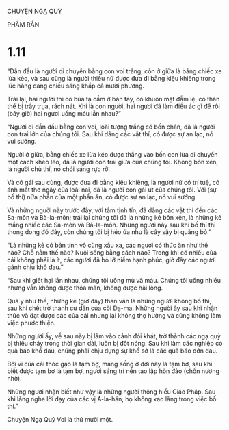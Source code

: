 CHUYỆN NGẠ QUỶ

PHẨM RẮN

# 1.11

“Dẫn đầu là người di chuyển bằng con voi trắng, còn ở giữa là bằng chiếc xe lừa kéo, và sau cùng là người thiếu nữ được đưa đi bằng kiệu khiêng trong lúc nàng đang chiếu sáng khắp cả mười phương.

Trái lại, hai ngươi thì có búa tạ cầm ở bàn tay, có khuôn mặt đẫm lệ, có thân thể bị trầy trụa, rách nát. Khi là con người, hai ngươi đã làm điều ác gì để rồi (bây giờ) hai ngươi uống máu lẫn nhau?”

“Người đi dẫn đầu bằng con voi, loài tượng trắng có bốn chân, đã là người con trai lớn của chúng tôi. Sau khi dâng các vật thí, có được sự an lạc, nó vui sướng.

Người ở giữa, bằng chiếc xe lừa kéo được thắng vào bốn con lừa di chuyển một cách khéo léo, đã là người con trai giữa của chúng tôi. Không bỏn xẻn, là người chủ thí, nó chói sáng rực rỡ.

Và cô gái sau cùng, được đưa đi bằng kiệu khiêng, là người nữ có trí tuệ, có ánh mắt thơ ngây của loài nai, đã là người con gái út của chúng tôi. Với (sự bố thí) nửa phần của một phần ăn, có được sự an lạc, nó vui sướng.

Và những người này trước đây, với tâm tịnh tín, đã dâng các vật thí đến các Sa-môn và Bà-la-môn; trái lại chúng tôi đã là những kẻ bỏn xẻn, là những kẻ mắng nhiếc các Sa-môn và Bà-la-môn. Những người này sau khi bố thí thì thong dong đó đây, còn chúng tôi bị héo úa như là cây sậy bị quăng bỏ.”

“Là những kẻ có bản tính vô cùng xấu xa, các ngươi có thức ăn như thế nào? Chỗ nằm thế nào? Nuôi sống bằng cách nào? Trong khi có nhiều của cải không phải là ít, các ngươi đã bỏ lỡ niềm hạnh phúc, giờ đây các ngươi gánh chịu khổ đau.”

“Sau khi giết hại lẫn nhau, chúng tôi uống mủ và máu. Chúng tôi uống nhiều nhưng vẫn không được thỏa mãn, không được hài lòng.

Quả y như thế, những kẻ (giờ đây) than vãn là những người không bố thí, sau khi chết trở thành cư dân của cõi Dạ-ma. Những người ấy sau khi nhận thức và đạt được các của cải nhưng lại không thọ hưởng và cũng không làm việc phước thiện.

Những người ấy, về sau này bị lâm vào cảnh đói khát, trở thành các ngạ quỷ bị thiêu cháy trong thời gian dài, luôn bị đốt nóng. Sau khi làm các nghiệp có quả báo khổ đau, chúng phải chịu đựng sự khổ sở là các quả báo đớn đau.

Bởi vì của cải thóc gạo là tạm bợ, mạng sống ở đời này là tạm bợ, sau khi biết được tạm bợ là tạm bợ, người sáng trí nên tạo lập hòn đảo (chốn nương nhờ).

Những người nhận biết như vậy là những người thông hiểu Giáo Pháp. Sau khi lắng nghe lời dạy của các vị A-la-hán, họ không xao lãng trong việc bố thí.”

Chuyện Ngạ Quỷ Voi là thứ mười một.
